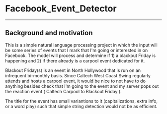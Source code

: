 # Facebook_Event_Detector
---

## Background and motivation
This is a simple natural language processing project in which the input will be some series of events that I mark that I'm going or interested in on Facebook. The model will process and determine if 1) a blackout Friday is happening and 2) if there already is a carpool event dedicated for it.

Blackout Friday(s) is an event in North Hollywood that is run on an infrequent bi-monthly basis. Since Caltech West Coast Swing regularly attends and hosts a carpool event, it would be nice to not have to do anything besides check that I'm going to the event and my server pops out the reaction event ( Caltech Carpool to Blackout Friday ).

The title for the event has small variantions to it (capitalizations, extra info, or a word play) such that simple string detection would not be as efficient. 
